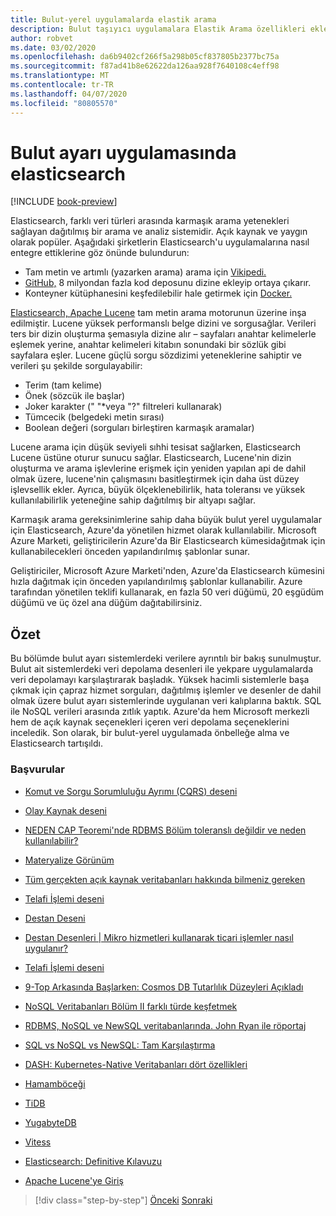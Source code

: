 ```yaml
---
title: Bulut-yerel uygulamalarda elastik arama
description: Bulut taşıyıcı uygulamalara Elastik Arama özellikleri ekleme ü
author: robvet
ms.date: 03/02/2020
ms.openlocfilehash: da6b9402cf266f5a298b05cf837805b2377bc75a
ms.sourcegitcommit: f87ad41b8e62622da126aa928f7640108c4eff98
ms.translationtype: MT
ms.contentlocale: tr-TR
ms.lasthandoff: 04/07/2020
ms.locfileid: "80805570"
---
```

# <a name="elasticsearch-in-a-cloud-native-app"></a>Bulut ayarı uygulamasında elasticsearch

[!INCLUDE [book-preview](../../../includes/book-preview.md)]

Elasticsearch, farklı veri türleri arasında karmaşık arama yetenekleri sağlayan dağıtılmış bir arama ve analiz sistemidir. Açık kaynak ve yaygın olarak popüler. Aşağıdaki şirketlerin Elasticsearch'u uygulamalarına nasıl entegre ettiklerine göz önünde bulundurun:

- Tam metin ve artımlı (yazarken arama) arama için [Vikipedi.](https://blog.wikimedia.org/2014/01/06/wikimedia-moving-to-elasticsearch/)
- [GitHub,](https://www.elastic.co/customers/github) 8 milyondan fazla kod deposunu dizine ekleyip ortaya çıkarır.  
- Konteyner kütüphanesini keşfedilebilir hale getirmek için [Docker.](https://www.elastic.co/customers/docker)

[Elasticsearch, Apache Lucene](https://lucene.apache.org/core/) tam metin arama motorunun üzerine inşa edilmiştir. Lucene yüksek performanslı belge dizini ve sorgusağlar. Verileri ters bir dizin oluşturma şemasıyla dizine alır – sayfaları anahtar kelimelerle eşlemek yerine, anahtar kelimeleri kitabın sonundaki bir sözlük gibi sayfalara eşler. Lucene güçlü sorgu sözdizimi yeteneklerine sahiptir ve verileri şu şekilde sorgulayabilir:

- Terim (tam kelime)
- Önek (sözcük ile başlar)
- Joker karakter (" "\*veya "?" filtreleri kullanarak)
- Tümcecik (belgedeki metin sırası)
- Boolean değeri (sorguları birleştiren karmaşık aramalar)

Lucene arama için düşük seviyeli sıhhi tesisat sağlarken, Elasticsearch Lucene üstüne oturur sunucu sağlar. Elasticsearch, Lucene'nin dizin oluşturma ve arama işlevlerine erişmek için yeniden yapılan api de dahil olmak üzere, lucene'nin çalışmasını basitleştirmek için daha üst düzey işlevsellik ekler. Ayrıca, büyük ölçeklenebilirlik, hata toleransı ve yüksek kullanılabilirlik yeteneğine sahip dağıtılmış bir altyapı sağlar.

Karmaşık arama gereksinimlerine sahip daha büyük bulut yerel uygulamalar için Elasticsearch, Azure'da yönetilen hizmet olarak kullanılabilir. Microsoft Azure Marketi, geliştiricilerin Azure'da Bir Elasticsearch kümesidağıtmak için kullanabilecekleri önceden yapılandırılmış şablonlar sunar.

Geliştiriciler, Microsoft Azure Marketi'nden, Azure'da Elasticsearch kümesini hızla dağıtmak için önceden yapılandırılmış şablonlar kullanabilir. Azure tarafından yönetilen teklifi kullanarak, en fazla 50 veri düğümü, 20 eşgüdüm düğümü ve üç özel ana düğüm dağıtabilirsiniz.

## <a name="summary"></a>Özet

Bu bölümde bulut ayarı sistemlerdeki verilere ayrıntılı bir bakış sunulmuştur. Bulut ait sistemlerdeki veri depolama desenleri ile yekpare uygulamalarda veri depolamayı karşılaştırarak başladık. Yüksek hacimli sistemlerle başa çıkmak için çapraz hizmet sorguları, dağıtılmış işlemler ve desenler de dahil olmak üzere bulut ayarı sistemlerinde uygulanan veri kalıplarına baktık. SQL ile NoSQL verileri arasında zıtlık yaptık. Azure'da hem Microsoft merkezli hem de açık kaynak seçenekleri içeren veri depolama seçeneklerini inceledik. Son olarak, bir bulut-yerel uygulamada önbelleğe alma ve Elasticsearch tartışıldı.

### <a name="references"></a>Başvurular

- [Komut ve Sorgu Sorumluluğu Ayrımı (CQRS) deseni](https://docs.microsoft.com/azure/architecture/patterns/cqrs)

- [Olay Kaynak deseni](https://docs.microsoft.com/azure/architecture/patterns/event-sourcing)

- [NEDEN CAP Teoremi'nde RDBMS Bölüm toleranslı değildir ve neden kullanılabilir?](https://stackoverflow.com/questions/36404765/why-isnt-rdbms-partition-tolerant-in-cap-theorem-and-why-is-it-available)

- [Materyalize Görünüm](https://docs.microsoft.com/azure/architecture/patterns/materialized-view)

- [Tüm gerçekten açık kaynak veritabanları hakkında bilmeniz gereken](https://www.ibm.com/blogs/systems/all-you-really-need-to-know-about-open-source-databases/)

- [Telafi İşlemi deseni](https://docs.microsoft.com/azure/architecture/patterns/compensating-transaction)

- [Destan Deseni](https://microservices.io/patterns/data/saga.html)

- [Destan Desenleri | Mikro hizmetleri kullanarak ticari işlemler nasıl uygulanır?](https://blog.couchbase.com/saga-pattern-implement-business-transactions-using-microservices-part/)

- [Telafi İşlemi deseni](https://docs.microsoft.com/azure/architecture/patterns/compensating-transaction)

- [9-Top Arkasında Başlarken: Cosmos DB Tutarlılık Düzeyleri Açıkladı](https://blog.jeremylikness.com/blog/2018-03-23_getting-behind-the-9ball-cosmosdb-consistency-levels/)

- [NoSQL Veritabanları Bölüm II farklı türde keşfetmek](https://www.3pillarglobal.com/insights/exploring-the-different-types-of-nosql-databases)

- [RDBMS, NoSQL ve NewSQL veritabanlarında. John Ryan ile röportaj](http://www.odbms.org/blog/2018/03/on-rdbms-nosql-and-newsql-databases-interview-with-john-ryan/)
  
- [SQL vs NoSQL vs NewSQL: Tam Karşılaştırma](https://www.xenonstack.com/blog/sql-vs-nosql-vs-newsql/)

- [DASH: Kubernetes-Native Veritabanları dört özellikleri](https://thenewstack.io/dash-four-properties-of-kubernetes-native-databases/)

- [Hamamböceği](https://www.cockroachlabs.com/)

- [TiDB](https://pingcap.com/en/)

- [YugabyteDB](https://www.yugabyte.com/)

- [Vitess](https://vitess.io/)

- [Elasticsearch: Definitive Kılavuzu](http://shop.oreilly.com/product/0636920028505.do)
  
- [Apache Lucene'ye Giriş](https://www.baeldung.com/lucene)

>[!div class="step-by-step"]
>[Önceki](azure-caching.md)
>[Sonraki](resiliency.md) <!-- Next Chapter -->
